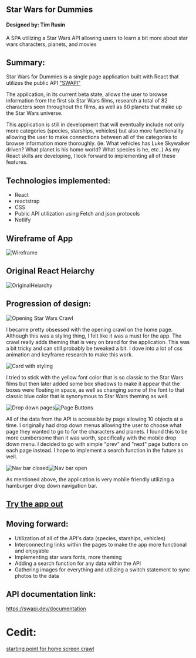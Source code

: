 ## Star Wars for Dummies
#### Designed by: Tim Rusin
A SPA utilizing a Star Wars API allowing users to learn a bit more about star wars characters, planets, and movies
 
## Summary:
Star Wars for Dummies is a single page application built with React that utilizes the public API ["SWAPI"](https://swapi.dev/documentation)

The application, in its current beta state, allows the user to browse information from the first six Star Wars films, research a total of 82 characters seen throughout the films, as well as 60 planets that make up the Star Wars universe.

This application is still in development that will eventually include not only more categories (species, starships, vehicles) but also more functionality allowing the user to make connections between all of the categories to browse information more thoroughly. (ie. What vehicles has Luke Skywalker driven? What planet is his home world? What species is he, etc..) As my React skills are developing, I look forward to implementing all of these features.

## Technologies implemented:
- React
- reactstrap
- CSS
- Public API utilization using Fetch and json protocols
- Netlify

## Wireframe of App
![Wireframe](https://github.com/timrusin/StarWarsForDummies/blob/main/StarWarsForDumies_wireframe.jpg)

## Original React Heiarchy
![OriginalHeiarchy](https://github.com/timrusin/StarWarsForDummies/blob/main/images/StarWarsForDummies_ReactHeiarchy.jpg)

## Progression of design:
![Opening Star Wars Crawl](https://github.com/timrusin/StarWarsForDummies/blob/main/images/opening%20crawl.jpg)

I became pretty obsessed with the opening crawl on the home page. Although this was a styling thing, I felt like it was a must for the app. The crawl really adds theming that is very on brand for the application. This was a bit tricky and can still probably be tweaked a bit. I dove into a lot of css animation and keyframe research to make this work. 

![Card with styling](https://github.com/timrusin/StarWarsForDummies/blob/main/images/card%20with%20styling.jpg)

I tried to stick with the yellow font color that is so classic to the Star Wars films but then later added some box shadows to make it appear that the boxes were floating in space, as well as changing some of the font to that classic blue color that is synonymous to Star Wars theming as well. 

![Drop down pages](https://github.com/timrusin/StarWarsForDummies/blob/main/images/page%20drop%20down.jpg)![Page Buttons](https://github.com/timrusin/StarWarsForDummies/blob/main/images/page%20buttons.jpg)

All of the data from the API is accessible by page allowing 10 objects at a time.  I originally had drop down menus allowing the user to choose what page they wanted to go to for the characters and planets.  I found this to be more cumbersome than it was worth, specifically with the mobile drop down menu. I decided to go with simple "prev" and "next" page buttons on each page instead. I hope to implement a search function in the future as well.

![Nav bar closed](https://github.com/timrusin/StarWarsForDummies/blob/main/images/mobile%20closed.jpg)![Nav bar open](https://github.com/timrusin/StarWarsForDummies/blob/main/images/mobile%20open.jpg)

As mentioned above, the application is very mobile friendly utilizing a hamburger drop down navigation bar.
 
## [Try the app out](https://starwarsfordummies.netlify.app/)

## Moving forward:
- Utilization of all of the API's data (species, starships, vehicles)
- Interconnecting links within the pages to make the app more functional and enjoyable
- Implementing star wars fonts, more theming 
- Adding a search function for any data within the API
- Gathering images for everything and utilizing a switch statement to sync photos to the data
 
## API documentation link:
https://swapi.dev/documentation

# Cedit:
[starting point for home screen crawl](https://www.youtube.com/watch?v=kHrV2ZHzF-0)

 


